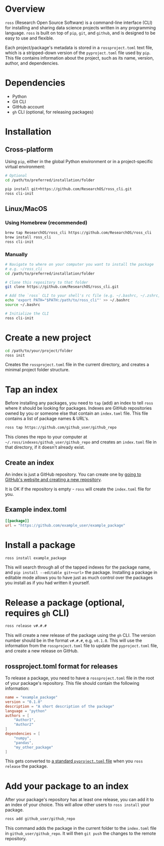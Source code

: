 # Overview
`ross` (Research Open Source Software) is a command-line interface (CLI) for installing and sharing data science projects written in any programming language. `ross` is built on top of `pip`, `git`, and `github`, and is designed to be easy to use and flexible.

Each project/package's metadata is stored in a `rossproject.toml` text file, which is a stripped-down version of the `pyproject.toml` file used by `pip`. This file contains information about the project, such as its name, version, author, and dependencies.

# Dependencies
- Python
- Git CLI
- GitHub account
- `gh` CLI (optional, for releasing packages)

# Installation
## Cross-platform
Using `pip`, either in the global Python environment or in a project-specific virtual environment:
```bash
# Optional
cd /path/to/preferred/installation/folder
```

```bash
pip install git+https://github.com/ResearchOS/ross_cli.git
ross cli-init
```

## Linux/MacOS
### Using Homebrew (recommended)
```bash
brew tap ResearchOS/ross_cli https://github.com/ResearchOS/ross_cli
brew install ross_cli
ross cli-init
```

### Manually
```bash
# Navigate to where on your computer you want to install the package
# e.g. ~/ross_cli
cd /path/to/preferred/installation/folder

# Clone this repository to that folder
git clone https://github.com/ResearchOS/ross_cli.git

# Add the `ross` CLI to your shell's rc file (e.g. ~/.bashrc, ~/.zshrc, ~/.bash_profile, etc.)
echo 'export PATH="$PATH:/path/to/ross_cli"' >> ~/.bashrc
source ~/.bashrc

# Initialize the CLI
ross cli-init
```

# Create a new project
```bash
cd /path/to/your/project/folder
ross init
```
Creates the `rossproject.toml` file in the current directory, and creates a minimal project folder structure.

# Tap an index
Before installing any packages, you need to `tap` (add) an index to tell `ross` where it should be looking for packages. Indexes are GitHub repositories owned by you or someone else that contain an `index.toml` file. This file contains a list of package names & URL's.
```bash
ross tap https://github.com/github_user/github_repo
```
This clones the repo to your computer at `~/.ross/indexes/github_user/github_repo` and creates an `index.toml` file in that directory, if it doesn't already exist.

## Create an index
An index is just a GitHub repository. You can create one by [going to GitHub's website and creating a new repository](https://docs.github.com/en/repositories/creating-and-managing-repositories/quickstart-for-repositories). 

It is OK if the repository is empty - `ross` will create the `index.toml` file for you.

## Example index.toml
```toml
[[package]]
url = "https://github.com/example_user/example_package"
```

# Install a package
```bash
ross install example_package
```
This will search through all of the tapped indexes for the package name, and `pip install --editable git+<url>` the package. Installing a package in editable mode allows you to have just as much control over the packages you install as if you had written it yourself.

# Release a package (optional, requires `gh` CLI)
```bash
ross release v#.#.#
```
This will create a new release of the package using the `gh` CLI. The version number should be in the format `v#.#.#`, e.g. `v0.1.0`. This will use the information from the `rossproject.toml` file to update the `pyproject.toml` file, and create a new release on GitHub.

## rossproject.toml format for releases
To release a package, you need to have a `rossproject.toml` file in the root of your package's repository. This file should contain the following information:
```toml
name = "example_package"
version = "0.1.0"
description = "A short description of the package"
language = "python"
authors = [
    "Author1",
    "Author2"
]
dependencies = [
    "numpy",
    "pandas",
    "my_other_package"
]
```
This gets converted to [a standard `pyproject.toml` file](https://packaging.python.org/en/latest/guides/writing-pyproject-toml/#a-full-example) when you `ross release` the package.

# Add your package to an index
After your package's repository has at least one release, you can add it to an index of your choice. This will allow other users to `ross install` your package.
```bash
ross add github_user/github_repo
```
This command adds the package in the current folder to the `index.toml` file in `github_user/github_repo`. It will then `git push` the changes to the remote repository.